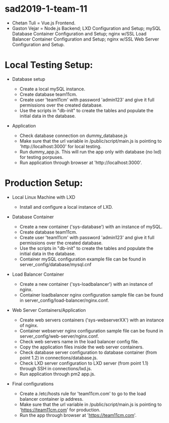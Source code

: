 # sad2019-1-team-11

* Chetan Tuli = Vue.js Frontend.
* Gaston Vejar = Node.js Backend; LXD Configuration and Setup; mySQL Database Container Configuration and Setup; nginx w/SSL Load Balancer Container Configuration and Setup; nginx w/SSL Web Server Configuration and Setup.


Local Testing Setup:
===================


* Database setup
  * Create a local mySQL instance.
  * Create database team11cm.
  * Create user 'team11cm' with password 'admin123' and give it full permissions over the created database.
  * Use the scripts in "db-init" to create the tables and populate the initial data in the database.


* Application
  * Check database connection on dummy_database.js
  * Make sure that the url variable in /public/script/main.js is pointing to 'http://localhost:3000' for local testing.
  * Run dummy_app.js. This will run the app only with database (no lxd) for testing porpuses.
  * Run application through browser at 'http://localhost:3000'.


Production Setup:
================


* Local Linux Machine with LXD
  * Install and configure a local instance of LXD.


* Database Container
  * Create a new container ('sys-database') with an instance of mySQL.
  * Create database team11cm.
  * Create user 'team11cm' with password 'admin123' and give it full permissions over the created database.
  * Use the scripts in "db-init" to create the tables and populate the initial data in the database.
  * Container mySQL configuration example file can be found in server_config/database/mysql.cnf


* Load Balancer Container
  * Create a new container ('sys-loadbalancer') with an instance of nginx.
  * Container loadbalancer nginx configuration sample file can be found in server_config/load-balancer/nginx.conf.


* Web Server Containers/Application
  * Create web servers containers ('sys-webserverXX') with an instance of nginx.
  * Container webserver nginx configuration sample file can be found in server_config/web-server/nginx.conf.
  * Check web servers name in the load balancer config file.
  * Copy the application files inside the web server containers.
  * Check database server configuration to database container (from point 1.2) in connections/database.js.
  * Check LXD server configuration to LXD server (from point 1.1) through SSH in connections/lxd.js.
  * Run application through pm2 app.js.


* Final configurations
  * Create a /etc/hosts rule for 'team11cm.com' to go to the load balancer container ip address.
  * Make sure that the url variable in /public/script/main.js is pointing to 'https://team11cm.com' for production.
  * Run the app through browser at 'https://team11cm.com'.
